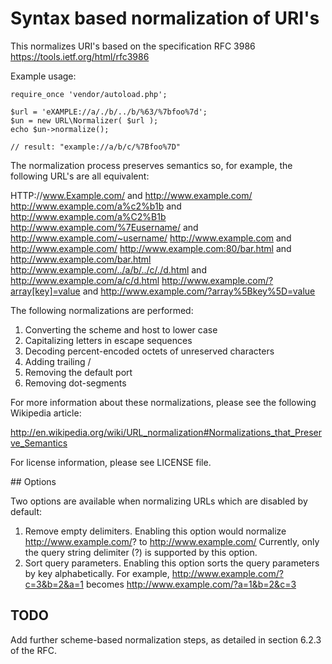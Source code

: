 
# Syntax based normalization of URI's

This normalizes URI's based on the specification RFC 3986 
https://tools.ietf.org/html/rfc3986

Example usage:

	require_once 'vendor/autoload.php';

	$url = 'eXAMPLE://a/./b/../b/%63/%7bfoo%7d';
	$un = new URL\Normalizer( $url );
	echo $un->normalize();

	// result: "example://a/b/c/%7Bfoo%7D"

The normalization process preserves semantics so, for example, the following URL's are all equivalent:

HTTP://www.Example.com/ and http://www.example.com/
http://www.example.com/a%c2%b1b and http://www.example.com/a%C2%B1b
http://www.example.com/%7Eusername/ and http://www.example.com/~username/
http://www.example.com and http://www.example.com/
http://www.example.com:80/bar.html and http://www.example.com/bar.html
http://www.example.com/../a/b/../c/./d.html and http://www.example.com/a/c/d.html
http://www.example.com/?array[key]=value and http://www.example.com/?array%5Bkey%5D=value

The following normalizations are performed:

1. Converting the scheme and host to lower case
2. Capitalizing letters in escape sequences
3. Decoding percent-encoded octets of unreserved characters
4. Adding trailing /
5. Removing the default port
6. Removing dot-segments

For more information about these normalizations, please see the following Wikipedia article:

http://en.wikipedia.org/wiki/URL_normalization#Normalizations_that_Preserve_Semantics

For license information, please see LICENSE file.

## Options

Two options are available when normalizing URLs which are disabled by default:

1. Remove empty delimiters.  Enabling this option would normalize http://www.example.com/? to http://www.example.com/  Currently, only the query string delimiter (?) is supported by this option.
2. Sort query parameters.  Enabling this option sorts the query parameters by key alphabetically.  For example, http://www.example.com/?c=3&b=2&a=1 becomes http://www.example.com/?a=1&b=2&c=3

## TODO

Add further scheme-based normalization steps, as detailed in section 6.2.3 of the RFC.

